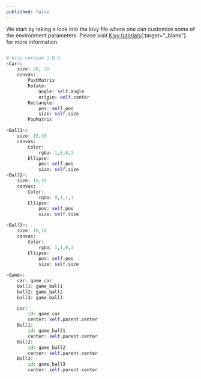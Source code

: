 ```yaml
---
published: false
---
```



We start by taking a look into the kivy file where one can customize some of the environment parameters. Please visit [Kivy tutorials](https://kivy.org/docs/tutorials/pong.html){:target="_blank"}. for more information.

```python

# kivy version 1.0.9
<Car>:
    size: 20, 10
    canvas:
        PushMatrix
        Rotate:
            angle: self.angle
            origin: self.center
        Rectangle:
            pos: self.pos
            size: self.size
        PopMatrix

<Ball1>:
    size: 10,10
    canvas:
        Color:
            rgba: 1,0,0,1
        Ellipse:
            pos: self.pos
            size: self.size
<Ball2>:
    size: 10,10
    canvas:
        Color:
            rgba: 0,1,1,1
        Ellipse:
            pos: self.pos
            size: self.size

<Ball3>:
    size: 10,10
    canvas:
        Color:
            rgba: 1,1,0,1
        Ellipse:
            pos: self.pos
            size: self.size

<Game>:
    car: game_car
    ball1: game_ball1
    ball2: game_ball2
    ball3: game_ball3

    Car:
        id: game_car
        center: self.parent.center
    Ball1:
        id: game_ball1
        center: self.parent.center
    Ball2:
        id: game_ball2
        center: self.parent.center
    Ball3:
        id: game_ball3
        center: self.parent.center


```

